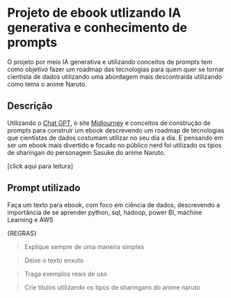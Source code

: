# Projeto de ebook utlizando IA generativa e conhecimento de prompts

O projeto por meio IA generativa e utilizando conceitos de prompts tem como objetivo fazer um roadmap das tecnologias para quem quer se tornar cientista de dados utilizando uma abordagem mais descontraída utilizando como tema o anime Naruto.
## Descrição

Utilizando o [Chat GPT](https://chatgpt.com/), o site [Midjourney](https://www.midjourney.com/home) e conceitos de construção de prompts para construir um ebook descrevendo um roadmap de tecnologias que cientistas de dados costumam utilizar no seu dia a dia. E pensando em ser um ebook mais divertido e focado no público nerd foi utilizado os tipos de sharingan do personagem Sasuke do anime Naruto.

[click aqui para leitura] 

## Prompt utilizado

Faça um texto para ebook, com foco em ciência de dados, descrevendo a importância de se aprender python, sql, hadoop, power BI, machine Learning e AWS

{REGRAS}

> Explique sempre de uma maneira simples

> Deixe o texto enxuto

> Traga exemplos reais de uso 

> Crie títulos utilizando os tipos de sharingans do anime naruto
